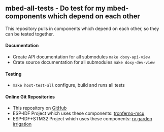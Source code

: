 ## mbed-all-tests  - Do test for my mbed-components which depend on each other

This repository pulls in components which depend on each other, so they can be tested together.


#### Documentation
   *  Create API documentation for all submodules `make doxy-api-view`
   *  Crate source documentation for all submodules `make doxy-dev-view`

#### Testing  
   *  `make host-test-all`  configure, build and runs all tests


#### Online Git Repositories
   * This repository on [GitHub](https://github.com/zwiebert/mbed-all-tests.git)
   * ESP-IDF Project which uses these components: [tronferno-mcu](https://github.com/zwiebert/tronferno-mcu.git)
   * ESP-IDF+STM32 Project which uses these  components: [rv garden irrigation](https://github.com/zwiebert/irrigation_control.git)

